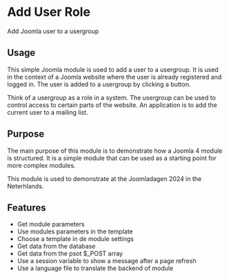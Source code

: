 # Add User Role

Add Joomla user to a usergroup

## Usage

This simple Joomla module is used to add a user to a usergroup. It is used in the context of a Joomla website where the user is already registered and logged in. The user is added to a usergroup by clicking a button.

Think of a usergroup as a role in a system. The usergroup can be used to control access to certain parts of the website.
An application is to add the current user to a mailing list.

## Purpose

The main purpose of this module is to demonstrate how a Joomla 4 module is structured. It is a simple module that can be used as a starting point for more complex modules.

This module is used to demonstrate at the Joomladagen 2024 in the Neterhlands.

## Features

- Get module parameters
- Use modules parameters in the template
- Choose a template in de module settings
- Get data from the database
- Get data from the psot $_POST array
- Use a session variable to show a message after a page refresh
- Use a language file to translate the backend of module

